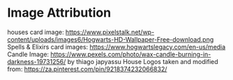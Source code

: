 # Image Attribution
houses card image:  https://www.pixelstalk.net/wp-content/uploads/images6/Hogwarts-HD-Wallpaper-Free-download.png
Spells & Elixirs card images: https://www.hogwartslegacy.com/en-us/media
Candle Image: https://www.pexels.com/photo/wax-candle-burning-in-darkness-19731256/ by thiago japyassu
House Logos taken and modified from: https://za.pinterest.com/pin/9218374232066832/